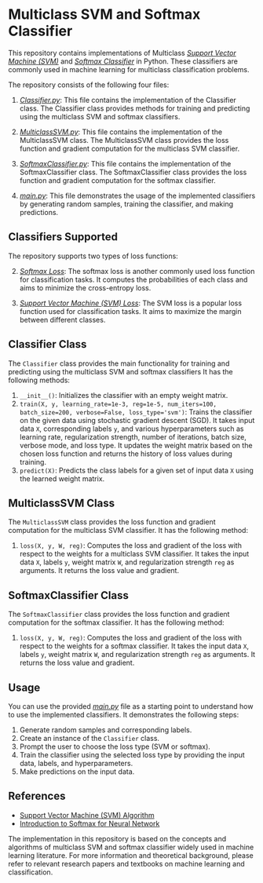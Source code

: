 # Multiclass SVM and Softmax Classifier


   This repository contains implementations of Multiclass [*Support Vector Machine (SVM)*](https://en.wikipedia.org/wiki/Support_vector_machine) and [*Softmax Classifier*](https://en.wikipedia.org/wiki/Softmax_function) in Python.
   These classifiers are commonly used in machine learning for multiclass classification problems. 


   The repository consists of the following four files:


   1. [*Classifier.py*](Source%20Code/Classifier.py): This file contains the implementation of the Classifier class.
   The Classifier class provides methods for training and predicting using the multiclass SVM and softmax classifiers.


   2. [*MulticlassSVM.py*](Source%20Code/MulticlassSVM.py): This file contains the implementation of the MulticlassSVM class.
   The MulticlassSVM class provides the loss function and gradient computation for the multiclass SVM classifier.


   3. [*SoftmaxClassifier.py*](Source%20Code/SoftmaxClassifier.py): This file contains the implementation of the SoftmaxClassifier class.
   The SoftmaxClassifier class provides the loss function and gradient computation for the softmax classifier.


   4. [*main.py*](Source%20Code/main.py): This file demonstrates the usage of the implemented classifiers by generating random samples, 
   training the classifier, and making predictions.


## Classifiers Supported

   The repository supports two types of loss functions:

   2. [*Softmax Loss*](https://pyimagesearch.com/2016/09/12/softmax-classifiers-explained/): The softmax loss is another commonly used loss function for classification tasks.
   It computes the probabilities of each class and aims to minimize the cross-entropy loss.


   1. [*Support Vector Machine (SVM) Loss*](https://deepai.org/machine-learning-glossary-and-terms/softmax-layer): The SVM loss is a popular loss function used for classification tasks.
   It aims to maximize the margin between different classes.


## Classifier Class

   The `Classifier` class provides the main functionality for training and predicting using the multiclass SVM and softmax classifiers
    It has the following methods:

   1. `__init__()`: Initializes the classifier with an empty weight matrix.
   2. `train(X, y, learning_rate=1e-3, reg=1e-5, num_iters=100, batch_size=200, verbose=False, loss_type='svm')`: 
   Trains the classifier on the given data using stochastic gradient descent (SGD). 
   It takes input data `X`, corresponding labels `y`, and various hyperparameters such as learning rate, 
   regularization strength, number of iterations, batch size, verbose mode, and loss type. 
   It updates the weight matrix based on the chosen loss function and returns the history of loss values during training.
   3. `predict(X)`: Predicts the class labels for a given set of input data `X` using the learned weight matrix.


## MulticlassSVM Class

   The `MulticlassSVM` class provides the loss function and gradient computation for the multiclass SVM classifier.
   It has the following method:

   1. `loss(X, y, W, reg)`: Computes the loss and gradient of the loss with respect to the weights for a multiclass SVM classifier.
   It takes the input data `X`, labels `y`, weight matrix `W`, and regularization strength `reg` as arguments.
   It returns the loss value and gradient.


## SoftmaxClassifier Class

   The `SoftmaxClassifier` class provides the loss function and gradient computation for the softmax classifier.
   It has the following method:

   1. `loss(X, y, W, reg)`: Computes the loss and gradient of the loss with respect to the weights for a softmax classifier.
   It takes the input data `X`, labels `y`, weight matrix `W`, and regularization strength `reg` as arguments.
   It returns the loss value and gradient.


## Usage

   You can use the provided [*main.py*](Source%20Code/main.py) file as a starting point to understand how to use the implemented classifiers.
   It demonstrates the following steps:

   1. Generate random samples and corresponding labels.
   2. Create an instance of the `Classifier` class.
   3. Prompt the user to choose the loss type (SVM or softmax).
   4. Train the classifier using the selected loss type by providing the input data, labels, and hyperparameters.
   5. Make predictions on the input data.


## References

   - [Support Vector Machine (SVM) Algorithm](https://www.geeksforgeeks.org/support-vector-machine-algorithm/)
   - [Introduction to Softmax for Neural Network](https://www.analyticsvidhya.com/blog/2021/04/introduction-to-softmax-for-neural-network/)




   The implementation in this repository is based on the concepts and algorithms of multiclass SVM and softmax classifier 
   widely used in machine learning literature.
   For more information and theoretical background, please refer to relevant research papers and textbooks on 
   machine learning and classification.
